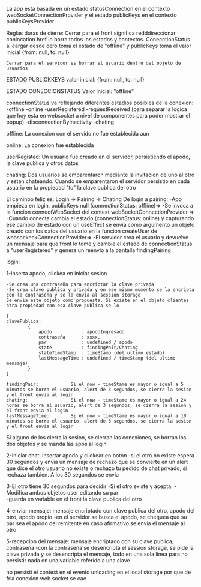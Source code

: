 La app esta basada en un estado statusConnection en el contexto webSocketConnectionProvider y el estado publicKeys en el contexto publicKeysProvider

Reglas duras de cierre: 
    Cerrar para el front significa redddireccionar conlocation.href lo borra todos los estados y contextos. ConecctionStatus al cargar desde cero toma el estado de "offline" y publicKeys toma el valor inicial {from: null, to: null}

    Cerrar para el servidor es borrar el usuario dentro del objeto de usuarios
    

ESTADO PUBLICKKEYS
valor inicial: {from: null, to: null}

ESTADO CONECCIONSTATUS
Valor inicial: "offline"

connectionStatus va reflejando diferentes estadios posibles de la conexion:
    -offline
    -online
    -userRegistered
    -requestReceived (para separar la logica que hoy esta en websocket a nivel de componentes para poder mostrar el popup)
    -disconnectionByInactivity
    -chating

offline: La conexion con el servido no fue establecida aun

online: La conexion fue establecida

userRegisted: Un usuario fue creado en el servidor, persistiendo el apodo, la clave publica y otros datos

chating: Dos usuarios se emparentaron mediante la invitacion de uno al otro y estan chateando. Cuando se emparentaron el servidor persistio en cada usuario en la propiedad "to" la clave publica del otro

El caminbo feliz es:
Login => Pairing => Chating
De login a pairing:
-App empieza en login, publicKeys null (connectionStatus: offline)=>
-Se invoca a la funcion connectWebSocket del context webSocketConnectionProvider =>
-Cuando conecta cambia el estado (connectionStatus: online) y capturando ese cambio de estado con un useEffect se envia como argumento un objeto creado con los datos del usuario en   la funcion createUser de websockeckConnectionProvider=>
-El servidor crea el usuario y devuelve un mensaje para que front lo tome y cambie el estado de connectionStatus a "userRegistered" y genera un reenvio a la pantalla findingPairing








login:

1-Inserta apodo, clickea en iniciar sesion
    
    -Se crea una contraseña para encriptar la clave privada 
    -Se crea clave publica y privada y en ese mismo momento se la encripta con la contraseña y se la envia al session storage
    Se envia este objeto como propuesta. Si existe en el objeto clientes otra propiedad con esa clave publica se lo 

    {
    clavePublica:
            {
                apodo           : apodoIngresado
                contraseña      : xxxx,
                par             : undefined / apodo 
                state           : findingPair/Chating
                stateTimeStamp  : timeStamp (del ultimo estado)
                lastMessageTime : undefined / timeStamp (del ultimo mensaje)
            }
    }

    findingPair:            Si el now - timeStame es mayor o igual a 5 minutos se borra el usuario, alert de 3 segundos, se cierra la sesion y el front envia al login
    chating:                Si el now - timeStame es mayor o igual a 24 horas se borra el usuario, alert de 3 segundos, se cierra la sesion y el front envia al login
    lastMessageTime:        Si el now - timeStame es mayor o igual a 10 minutos se borra el usuario, alert de 3 segundos, se cierra la sesion y el front envia al login

Si alguno de los cierra la sesion, se cierran las conexiones, se borran los dos objetos y se manda las apps al login 

2-Iniciar chat: insertar apodo y clickear en boton
    -si el otro no existe espera 30 segundos y envia un mensaje de rechazo que se convierte en un alert que dice el otro usuario no existe o rechazo tu pedido de chat privado, si rechaza tambien. A los 30 segundos se envia

3-El otro tiene 30 segundos para decidir
    -Si el otro existe y acepta:
        -Modifica ambos objetos user editando su par  
        -guarda en variable en el front la clave publica del otro


4-enviar mensaje: mensaje encriptado con clave publica del otro, apodo del otro, apodo propio
    -en el servidor se busca el apodo, se chequea que su par sea el apodo del remitente en caso afirmativo se envia el mensaje al otro

5-recepcion del mensaje: mensaje encriptado con su clave publica, contraseña
    -con la contraseña se desencripta el session storage, se pide la clave privada y se desencripta el mensaje, todo en una sola linea para no persistir nada en una variable referido a una clave



no persisti el context  en el evento unloading en el local storage por que de frla conexion web socket se cae
                                                  


